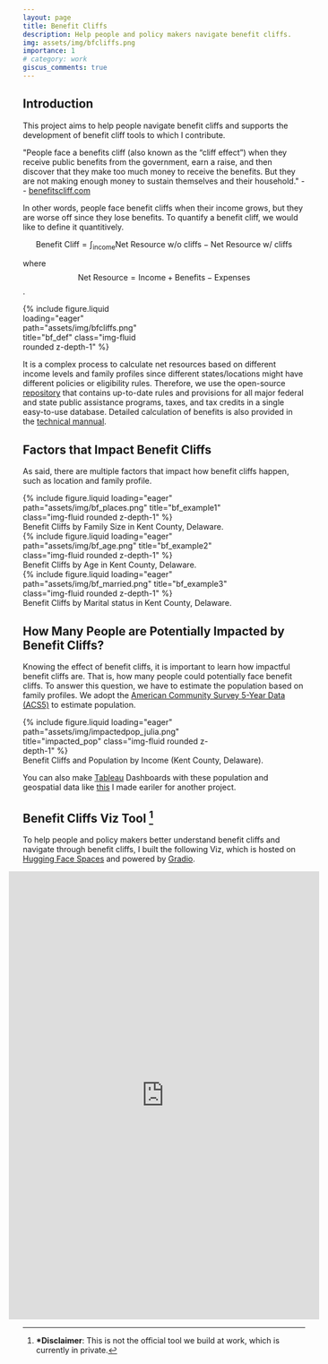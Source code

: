 ```yaml
---
layout: page
title: Benefit Cliffs
description: Help people and policy makers navigate benefit cliffs.
img: assets/img/bfcliffs.png
importance: 1
# category: work
giscus_comments: true
---
```


## Introduction

This project aims to help people navigate benefit cliffs and supports the development of benefit cliff tools to which I contribute.

"People face a benefits cliff (also known as the “cliff effect”) when they receive public benefits from the government, earn a raise, and then discover that they make too much money to receive the benefits. But they are not making enough money to sustain themselves and their household."  -- [benefitscliff.com](https://www.benefitscliff.com/what-is-a-benefits-cliff)


In other words, people face benefit cliffs when their income grows, but they are worse off since they lose benefits. To quantify a benefit cliff, we would like to define it quantitively.

$$
\text{Benefit Cliff} = \int_{\text{income}} \text{Net Resource w/o cliffs} - \text{Net Resource w/ cliffs}
$$

where $$\text{Net Resource} = \text{Income} + \text{Benefits} - \text{Expenses}$$.

<div class="row d-flex justify-content-center">
    <div class="col-sm-auto mt-3 mt-md-0" style="width:50%;">
        {% include figure.liquid loading="eager" path="assets/img/bfcliffs.png" title="bf_def" class="img-fluid rounded z-depth-1" %}
    </div>
</div>


It is a complex process to calculate net resources based on different income levels and family profiles since different states/locations might have different policies or eligibility rules. Therefore, we use the open-source [repository](https://github.com/Research-Division/policy-rules-database) that contains up-to-date rules and provisions for all major federal and state public assistance programs, taxes, and tax credits in a single easy-to-use database. Detailed calculation of benefits is also provided in the [technical mannual](https://github.com/Research-Division/policy-rules-database/blob/a806195682b7515f01b5739343b91201293dddb4/PRD%20Technical%20Manual.pdf).

## Factors that Impact Benefit Cliffs
As said, there are multiple factors that impact how benefit cliffs happen, such as location and family profile.
<div class="row d-flex justify-content-center">
    <div class="col-sm-auto mt-3 mt-md-0" style="width:80%;">
        {% include figure.liquid loading="eager" path="assets/img/bf_places.png" title="bf_example1" class="img-fluid rounded z-depth-1" %}
    </div>
</div>
<div class="caption">
   Benefit Cliffs by Family Size in Kent County, Delaware.
</div>
<div class="row d-flex justify-content-center">
    <div class="col-sm-auto mt-3 mt-md-0" style="width:80%;">
        {% include figure.liquid loading="eager" path="assets/img/bf_age.png" title="bf_example2" class="img-fluid rounded z-depth-1" %}
    </div>
</div>
<div class="caption">
   Benefit Cliffs by Age in Kent County, Delaware.
</div>
<div class="row d-flex justify-content-center">
    <div class="col-sm-auto mt-3 mt-md-0" style="width:80%;">
        {% include figure.liquid loading="eager" path="assets/img/bf_married.png" title="bf_example3" class="img-fluid rounded z-depth-1" %}
    </div>
</div>
<div class="caption">
    Benefit Cliffs by Marital status in Kent County, Delaware.
</div>

## How Many People are Potentially Impacted by Benefit Cliffs?
Knowing the effect of benefit cliffs, it is important to learn how impactful benefit cliffs are. That is, how many people could potentially face benefit cliffs. To answer this question, we have to estimate the population based on family profiles. We adopt the [American Community Survey 5-Year Data (ACS5)](https://www.census.gov/data/developers/data-sets/acs-5year.html) to estimate population. 

<div class="row d-flex justify-content-center">
    <div class="col-sm-auto mt-3 mt-md-0" style="width:70%;">
        {% include figure.liquid loading="eager" path="assets/img/impactedpop_julia.png" title="impacted_pop" class="img-fluid rounded z-depth-1" %}
    </div>
</div>
<div class="caption">
    Benefit Cliffs and Population by Income (Kent County, Delaware).
</div>

You can also make [Tableau](https://www.tableau.com/) Dashboards with these population and geospatial data like [this](https://public.tableau.com/shared/MCCH6PXBF?:display_count=n&:origin=viz_share_link) I made eariler for another project.

## Benefit Cliffs Viz Tool [^1]
To help people and policy makers better understand benefit cliffs and navigate through benefit cliffs, I built the following Viz, which is hosted on [Hugging Face Spaces](https://huggingface.co/spaces) and powered by [Gradio](https://www.gradio.app/). 

<iframe
	src="https://fm-chen-bc-viz.hf.space"
	frameborder="0"
	width="110%"
	height="800"
    style="margin-left: -5%;"
></iframe>

[^1]: **\*Disclaimer**: This is not the official tool we build at work, which is currently in private.